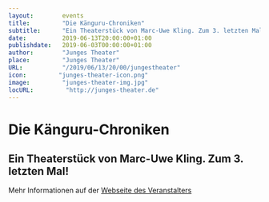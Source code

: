 ```yaml
---
layout:        events
title:         "Die Känguru-Chroniken"
subtitle:      "Ein Theaterstück von Marc-Uwe Kling. Zum 3. letzten Mal!"
date:          2019-06-13T20:00:00+01:00
publishdate:   2019-06-03T00:00:00+01:00
author:        "Junges Theater"
place:         "Junges Theater"
URL:           "/2019/06/13/20/00/jungestheater"
icon:         "junges-theater-icon.png"
image:         "junges-theater-img.jpg"
locURL:         "http://junges-theater.de"
---
```


Die Känguru-Chroniken
===========

Ein Theaterstück von Marc-Uwe Kling. Zum 3. letzten Mal!
-----------



Mehr Informationen auf der [Webseite des Veranstalters](http://www.junges-theater.de/content/index.php?id=547)

